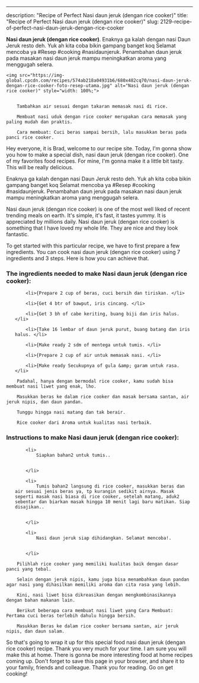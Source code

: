 ---
description: "Recipe of Perfect Nasi daun jeruk (dengan rice cooker)"
title: "Recipe of Perfect Nasi daun jeruk (dengan rice cooker)"
slug: 2129-recipe-of-perfect-nasi-daun-jeruk-dengan-rice-cooker

<p>
	<strong>Nasi daun jeruk (dengan rice cooker)</strong>. 
	Enaknya ga kalah dengan nasi Daun Jeruk resto deh. Yuk ah kita coba bikin gampang banget koq Selamat mencoba ya #Resep #cooking #nasidaunjeruk. Penambahan daun jeruk pada masakan nasi daun jeruk mampu meningkatkan aroma yang menggugah selera.
</p>
<p>
	
	<img src="https://img-global.cpcdn.com/recipes/574ab218a04931b6/680x482cq70/nasi-daun-jeruk-dengan-rice-cooker-foto-resep-utama.jpg" alt="Nasi daun jeruk (dengan rice cooker)" style="width: 100%;">
	
	
		Tambahkan air sesuai dengan takaran memasak nasi di rice.
	
		Membuat nasi uduk dengan rice cooker merupakan cara memasak yang paling mudah dan praktis.
	
		Cara membuat: Cuci beras sampai bersih, lalu masukkan beras pada panci rice cooker.
	
</p>
<p>
	Hey everyone, it is Brad, welcome to our recipe site. Today, I'm gonna show you how to make a special dish, nasi daun jeruk (dengan rice cooker). One of my favorites food recipes. For mine, I'm gonna make it a little bit tasty. This will be really delicious.
</p>
	
<p>
	Enaknya ga kalah dengan nasi Daun Jeruk resto deh. Yuk ah kita coba bikin gampang banget koq Selamat mencoba ya #Resep #cooking #nasidaunjeruk. Penambahan daun jeruk pada masakan nasi daun jeruk mampu meningkatkan aroma yang menggugah selera.
</p>
<p>
	Nasi daun jeruk (dengan rice cooker) is one of the most well liked of recent trending meals on earth. It's simple, it's fast, it tastes yummy. It is appreciated by millions daily. Nasi daun jeruk (dengan rice cooker) is something that I have loved my whole life. They are nice and they look fantastic.
</p>

<p>
To get started with this particular recipe, we have to first prepare a few ingredients. You can cook nasi daun jeruk (dengan rice cooker) using 7 ingredients and 3 steps. Here is how you can achieve that.
</p>

<h3>The ingredients needed to make Nasi daun jeruk (dengan rice cooker):</h3>

<ol>
	
		<li>{Prepare 2 cup of beras, cuci bersih dan tiriskan. </li>
	
		<li>{Get 4 btr of bawput, iris cincang. </li>
	
		<li>{Get 3 bh of cabe keriting, buang biji dan iris halus. </li>
	
		<li>{Take 16 lembar of daun jeruk purut, buang batang dan iris halus. </li>
	
		<li>{Make ready 2 sdm of mentega untuk tumis. </li>
	
		<li>{Prepare 2 cup of air untuk memasak nasi. </li>
	
		<li>{Make ready Secukupnya of gula &amp; garam untuk rasa. </li>
	
</ol>
<p>
	
		Padahal, hanya dengan bermodal rice cooker, kamu sudah bisa membuat nasi liwet yang enak, lho.
	
		Masukkan beras ke dalam rice cooker dan masak bersama santan, air jeruk nipis, dan daun pandan.
	
		Tunggu hingga nasi matang dan tak berair.
	
		Rice cooker dari Aroma untuk kualitas nasi terbaik.
	
</p>

<h3>Instructions to make Nasi daun jeruk (dengan rice cooker):</h3>

<ol>
	
		<li>
			Siapkan bahan2 untuk tumis..
			
			
		</li>
	
		<li>
			Tumis bahan2 langsung di rice cooker, masukkan beras dan air sesuai jenis beras ya, tp kurangin sedikit airnya. Masak seperti masak nasi biasa di rice cooker, setelah matang, aduk2 sebentar dan biarkan masak hingga 10 menit lagi baru matikan. Siap disajikan..
			
			
		</li>
	
		<li>
			Nasi daun jeruk siap dihidangkan. Selamat mencoba!.
			
			
		</li>
	
</ol>

<p>
	
		Pilihlah rice cooker yang memiliki kualitas baik dengan dasar panci yang tebal.
	
		Selain dengan jeruk nipis, kamu juga bisa menambahkan daun pandan agar nasi yang dihasilkan memiliki aroma dan cita rasa yang lebih.
	
		Kini, nasi liwet bisa dikreasikan dengan mengkombinasikannya dengan bahan makanan lain.
	
		Berikut beberapa cara membuat nasi liwet yang Cara Membuat: Pertama cuci beras terlebih dahulu hingga bersih.
	
		Masukkan Beras ke dalam rice cooker bersama santan, air jeruk nipis, dan daun salam.
	
</p>

<p>
	So that's going to wrap it up for this special food nasi daun jeruk (dengan rice cooker) recipe. Thank you very much for your time. I am sure you will make this at home. There is gonna be more interesting food at home recipes coming up. Don't forget to save this page in your browser, and share it to your family, friends and colleague. Thank you for reading. Go on get cooking!
</p>
